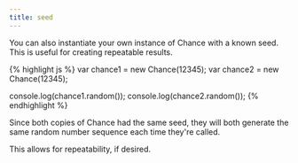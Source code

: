 ```yaml
---
title: seed
---
```


You can also instantiate your own instance of Chance with a known seed. This is
useful for creating repeatable results.

{% highlight js %}
var chance1 = new Chance(12345);
var chance2 = new Chance(12345);

console.log(chance1.random());
console.log(chance2.random());
{% endhighlight %}

Since both copies of Chance had the same seed, they will both generate the same
random number sequence each time they're called.

This allows for repeatability, if desired.
